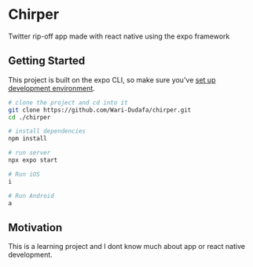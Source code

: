 # Chirper

Twitter rip-off app made with react native using the expo framework

## Getting Started

This project is built on the expo CLI, so make sure you've [set up development environment](https://docs.expo.dev/get-started/installation/).

```bash
# clone the project and cd into it
git clone https://github.com/Wari-Dudafa/chirper.git
cd ./chirper

# install dependencies
npm install

# run server
npx expo start

# Run iOS
i

# Run Android
a

```

## Motivation

This is a learning project and I dont know much about app or react native development.